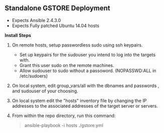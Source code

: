 ## Standalone GSTORE Deployment

- Expects Ansible 2.4.3.0
- Expects Fully patched Ubuntu 14.04 hosts


__Install Steps__


1. On remote hosts, setup passwordless sudo using ssh keypairs.
    * Set up keypairs for the sudouser you intend to log into the targets with.
    * Grant this user sudo on the remote machines.
    * Allow sudouser to sudo without a passoword. (NOPASSWD:ALL in /etc/sudoers)
2. On local system, edit group_vars/all with the dbnames and passwords , and sudouser of your choosing.

3. On local system edit the "hosts" inventory file by changing the IP addresses to the associated addresses of the target server or servers.


4. From within the repo directory, run this command: 
   >
   > ansible-playbook -i hosts ./gstore.yml
   >


